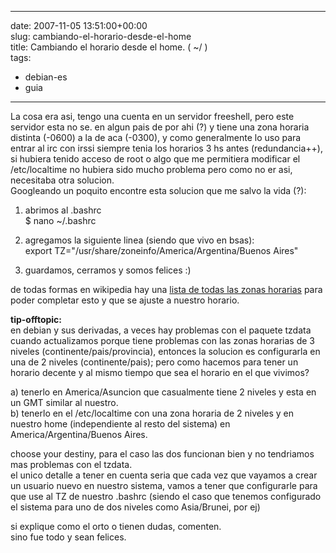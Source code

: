 
---
date: 2007-11-05 13:51:00+00:00  
slug: cambiando-el-horario-desde-el-home  
title: Cambiando el horario desde el home. ( ~/ )  
tags:  
- debian-es  
- guia  

---
  
La cosa era asi, tengo una cuenta en un servidor freeshell, pero este servidor esta no se. en algun pais de por ahi (?) y tiene una zona horaria distinta (-0600) a la de aca (-0300), y como generalmente lo uso para entrar al irc con irssi siempre tenia los horarios 3 hs antes (redundancia++), si hubiera tenido acceso de root o algo que me permitiera modificar el /etc/localtime no hubiera sido mucho problema pero como no er asi, necesitaba otra solucion.    
Googleando un poquito encontre esta solucion que me salvo la vida (?):    
    
    
  
  
>    
1. abrimos al .bashrc    
$ nano ~/.bashrc    
    
2. agregamos la siguiente linea (siendo que vivo en bsas):    
export TZ="/usr/share/zoneinfo/America/Argentina/Buenos Aires"    
    
3. guardamos, cerramos y somos felices :)    
  
  
   
    
de todas formas en wikipedia hay una [lista de todas las zonas horarias](http://en.wikipedia.org/wiki/List_of_zoneinfo_timezones) para poder completar esto y que se ajuste a nuestro horario.    
    
**tip-offtopic:**    
en debian y sus derivadas, a veces hay problemas con el paquete tzdata cuando actualizamos porque tiene problemas con las zonas horarias de 3 niveles (continente/pais/provincia), entonces la solucion es configurarla en una de 2 niveles (continente/pais); pero como hacemos para tener un horario decente y al mismo tiempo que sea el horario en el que vivimos?    
    
a) tenerlo en America/Asuncion que casualmente tiene 2 niveles y esta en un GMT similar al nuestro.    
b) tenerlo en el /etc/localtime con una zona horaria de 2 niveles y en nuestro home (independiente al resto del sistema) en America/Argentina/Buenos Aires.    
    
choose your destiny, para el caso las dos funcionan bien y no tendriamos mas problemas con el tzdata.    
el unico detalle a tener en cuenta seria que cada vez que vayamos a crear un usuario nuevo en nuestro sistema, vamos a tener que configurarle para que use al TZ de nuestro .bashrc (siendo el caso que tenemos configurado el sistema para uno de dos niveles como Asia/Brunei, por ej)    
    
si explique como el orto o tienen dudas, comenten.    
sino fue todo y sean felices.  
